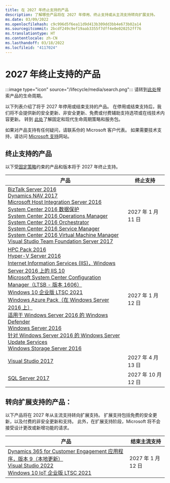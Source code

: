 ```yaml
---
title: 在 2027 年终止支持的产品
description: 了解哪些产品将在 2027 年停用、终止支持或从主流支持转向扩展支持。
ms.date: 03/09/2022
ms.openlocfilehash: c9c996d5f6ea11d9d413b309dd3bb4e673b02a14
ms.sourcegitcommit: 2bcdf249c9ef19aab3355f7dff4e0e020252ff76
ms.translationtype: HT
ms.contentlocale: zh-CN
ms.lasthandoff: 03/18/2022
ms.locfileid: "4117024"
---
```

# <a name="products-ending-support-in-2027"></a>2027 年终止支持的产品

:::image type="icon" source="/lifecycle/media/search.png":::
请转到[此处](/lifecycle/products/)搜索产品的生命周期。

以下列表介绍了将于 2027 年停用或结束支持的产品。 在停用或结束支持后，我们将不会提供新的安全更新、非安全更新、免费或付费辅助支持选项或在线技术内容更新。 转到 [此处](/lifecycle/overview/product-end-of-support-overview)了解固定和现代生命周期策略和服务包。

如果对产品支持有任何疑问，请联系你的 Microsoft 客户代表。 如果需要技术支持，请访问 [Microsoft 支持](https://support.microsoft.com/contactus/?ws=support)网站。





## <a name="products-reaching-end-of-support"></a>终止支持的产品

以下受[固定策略](/lifecycle/policies/fixed)约束的产品和版本将于 2027 年终止支持。

| 产品 | 终止支持 |
| --- | --- |
| [BizTalk Server 2016](/lifecycle/products/biztalk-server-2016?branch=live)<br>[Dynamics NAV 2017](/lifecycle/products/dynamics-nav-2017?branch=live)<br>[Microsoft Host Integration Server 2016](/lifecycle/products/microsoft-host-integration-server-2016?branch=live)<br>[System Center 2016 数据保护](/lifecycle/products/system-center-2016-data-protection?branch=live)<br>[System Center 2016 Operations Manager](/lifecycle/products/system-center-2016-operations-manager?branch=live)<br>[System Center 2016 Orchestrator](/lifecycle/products/system-center-2016-orchestrator?branch=live)<br>[System Center 2016 Service Manager](/lifecycle/products/system-center-2016-service-manager?branch=live)<br>[System Center 2016 Virtual Machine Manager](/lifecycle/products/system-center-2016-virtual-machine-manager?branch=live)<br>[Visual Studio Team Foundation Server 2017](/lifecycle/products/visual-studio-team-foundation-server-2017?branch=live)<br> | 2027 年 1 月 11 日 |
| [HPC Pack 2016](/lifecycle/products/hpc-pack-2016?branch=live)<br>[Hyper-V Server 2016](/lifecycle/products/hyperv-server-2016?branch=live)<br>[Internet Information Services (IIS)，Windows Server 2016 上的 IIS 10](/lifecycle/products/internet-information-services-iis?branch=live)<br>[Microsoft System Center Configuration Manager（LTSB - 版本 1606）](/lifecycle/products/microsoft-system-center-configuration-manager-ltsb-version-1606?branch=live)<br>[Windows 10 企业版 LTSC 2021](/lifecycle/products/windows-10-enterprise-ltsc-2021?branch=live)<br>[Windows Azure Pack（在 Windows Server 2016 上）](/lifecycle/products/windows-azure-pack-on-windows-server-2016?branch=live)<br>[适用于 Windows Server 2016 的 Windows Defender](/lifecycle/products/windows-defender-for-windows-server-2016?branch=live)<br>[Windows Server 2016](/lifecycle/products/windows-server-2016?branch=live)<br>[针对 Windows Server 2016 的 Windows Server Update Services](/lifecycle/products/windows-server-update-services-for-windows-server-2016?branch=live)<br>[Windows Storage Server 2016](/lifecycle/products/windows-storage-server-2016?branch=live)<br> | 2027 年 1 月 12 日 |
| [Visual Studio 2017](/lifecycle/products/visual-studio-2017?branch=live)<br> | 2027 年 4 月 13 日 |
| [SQL Server 2017](/lifecycle/products/sql-server-2017?branch=live)<br> | 2027 年 10 月 12 日 |


## <a name="products-moving-to-extended-support"></a>转向扩展支持的产品：

以下产品将在 2027 年从主流支持转向扩展支持。 扩展支持包括免费的安全更新，以及付费的非安全更新和支持。 此外，在扩展支持阶段，Microsoft 将不会接受设计更改或新增功能的请求。

| 产品 | 结束主流支持 |
| --- | --- |
| [Dynamics 365 for Customer Engagement 应用程序，版本 9（本地更新）](/lifecycle/products/dynamics-365-for-customer-engagement-apps-version-9-onpremises-update?branch=live)<br>[Visual Studio 2022 ](/lifecycle/products/visual-studio-2022?branch=live)<br>[Windows 10 IoT 企业版 LTSC 2021](/lifecycle/products/windows-10-iot-enterprise-ltsc-2021?branch=live)<br> | 2027 年 1 月 12 日 |
